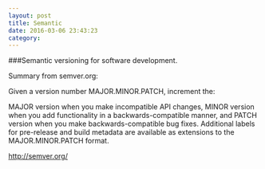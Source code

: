 ```yaml
---
layout: post
title: Semantic
date: 2016-03-06 23:43:23
category: 
---
```


###Semantic versioning for software development.

Summary from semver.org:

Given a version number MAJOR.MINOR.PATCH, increment the:

MAJOR version when you make incompatible API changes,
MINOR version when you add functionality in a backwards-compatible manner, and
PATCH version when you make backwards-compatible bug fixes.
Additional labels for pre-release and build metadata are available as extensions to the MAJOR.MINOR.PATCH format.

http://semver.org/
